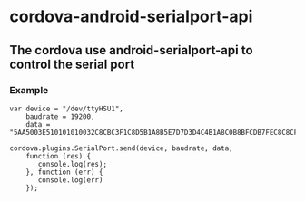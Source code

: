 # cordova-android-serialport-api
## The cordova use android-serialport-api to control the serial port

### Example
    var device = "/dev/ttyHSU1",
        baudrate = 19200,
        data = "5AA5003E510101010032C8CBC3F1C8D5B1A8B5E7D7D3D4C4B1A8C0B8BFCDB7FEC8C8CFDFA3BA3430";
        
    cordova.plugins.SerialPort.send(device, baudrate, data, 
        function (res) {
           console.log(res);
        }, function (err) { 
           console.log(err) 
        });
